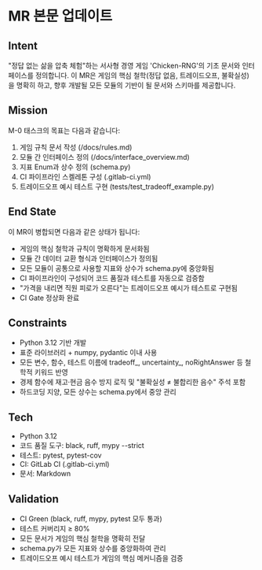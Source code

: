 # MR 본문 업데이트

## Intent
"정답 없는 삶을 압축 체험"하는 서사형 경영 게임 'Chicken-RNG'의 기초 문서와 인터페이스를 정의합니다. 이 MR은 게임의 핵심 철학(정답 없음, 트레이드오프, 불확실성)을 명확히 하고, 향후 개발될 모든 모듈의 기반이 될 문서와 스키마를 제공합니다.

## Mission
M-0 태스크의 목표는 다음과 같습니다:
1. 게임 규칙 문서 작성 (/docs/rules.md)
2. 모듈 간 인터페이스 정의 (/docs/interface_overview.md)
3. 지표 Enum과 상수 정의 (schema.py)
4. CI 파이프라인 스켈레톤 구성 (.gitlab-ci.yml)
5. 트레이드오프 예시 테스트 구현 (tests/test_tradeoff_example.py)

## End State
이 MR이 병합되면 다음과 같은 상태가 됩니다:
- 게임의 핵심 철학과 규칙이 명확하게 문서화됨
- 모듈 간 데이터 교환 형식과 인터페이스가 정의됨
- 모든 모듈이 공통으로 사용할 지표와 상수가 schema.py에 중앙화됨
- CI 파이프라인이 구성되어 코드 품질과 테스트를 자동으로 검증함
- "가격을 내리면 직원 피로가 오른다"는 트레이드오프 예시가 테스트로 구현됨
- CI Gate 정상화 완료

## Constraints
- Python 3.12 기반 개발
- 표준 라이브러리 + numpy, pydantic 이내 사용
- 모든 변수, 함수, 테스트 이름에 tradeoff_, uncertainty_, noRightAnswer 등 철학적 키워드 반영
- 경제 함수에 재고·현금 음수 방지 로직 및 "불확실성 ≠ 불합리한 음수" 주석 포함
- 하드코딩 지양, 모든 상수는 schema.py에서 중앙 관리

## Tech
- Python 3.12
- 코드 품질 도구: black, ruff, mypy --strict
- 테스트: pytest, pytest-cov
- CI: GitLab CI (.gitlab-ci.yml)
- 문서: Markdown

## Validation
- CI Green (black, ruff, mypy, pytest 모두 통과)
- 테스트 커버리지 ≥ 80%
- 모든 문서가 게임의 핵심 철학을 명확히 전달
- schema.py가 모든 지표와 상수를 중앙화하여 관리
- 트레이드오프 예시 테스트가 게임의 핵심 메커니즘을 검증
